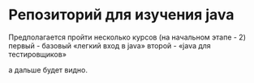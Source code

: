 # Репозиторий для изучения java

Предполагается пройти несколько курсов (на начальном этапе - 2)
первый - базовый «легкий вход в java»
второй - «java для тестировщиков»

а дальше будет видно.

